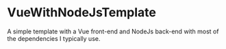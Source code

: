 # VueWithNodeJsTemplate

A simple template with a Vue front-end and NodeJs back-end with most of the dependencies I typically use.
